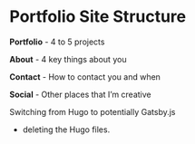 # Portfolio Site Structure

**Portfolio** - 4 to 5 projects

**About** - 4 key things about you

**Contact** - How to contact you and when

**Social** - Other places that I’m creative



Switching from Hugo to potentially Gatsby.js
- deleting the Hugo files.